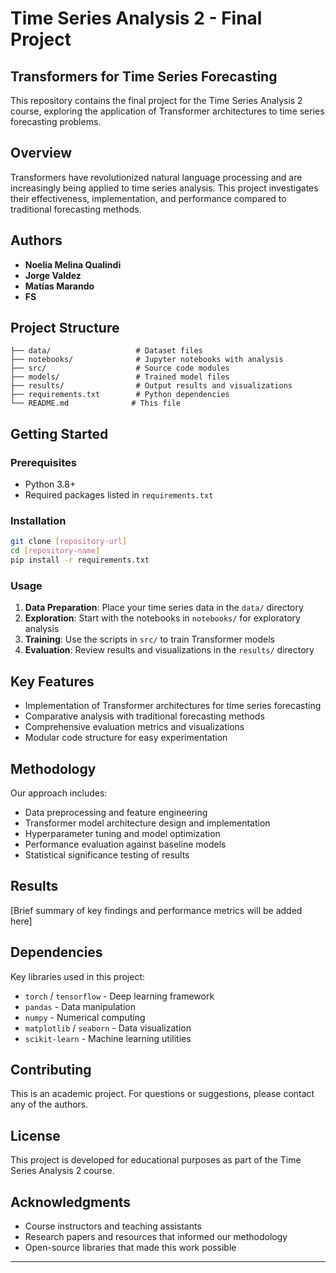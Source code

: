 # Time Series Analysis 2 - Final Project

## Transformers for Time Series Forecasting

This repository contains the final project for the Time Series Analysis 2 course, exploring the application of Transformer architectures to time series forecasting problems.

## Overview

Transformers have revolutionized natural language processing and are increasingly being applied to time series analysis. This project investigates their effectiveness, implementation, and performance compared to traditional forecasting methods.

## Authors

- **Noelia Melina Qualindi**
- **Jorge Valdez**
- **Matías Marando**
- **FS**

## Project Structure

```
├── data/                   # Dataset files
├── notebooks/              # Jupyter notebooks with analysis
├── src/                    # Source code modules
├── models/                 # Trained model files
├── results/                # Output results and visualizations
├── requirements.txt        # Python dependencies
└── README.md              # This file
```

## Getting Started

### Prerequisites

- Python 3.8+
- Required packages listed in `requirements.txt`

### Installation

```bash
git clone [repository-url]
cd [repository-name]
pip install -r requirements.txt
```

### Usage

1. **Data Preparation**: Place your time series data in the `data/` directory
2. **Exploration**: Start with the notebooks in `notebooks/` for exploratory analysis
3. **Training**: Use the scripts in `src/` to train Transformer models
4. **Evaluation**: Review results and visualizations in the `results/` directory

## Key Features

- Implementation of Transformer architectures for time series forecasting
- Comparative analysis with traditional forecasting methods
- Comprehensive evaluation metrics and visualizations
- Modular code structure for easy experimentation

## Methodology

Our approach includes:

- Data preprocessing and feature engineering
- Transformer model architecture design and implementation
- Hyperparameter tuning and model optimization
- Performance evaluation against baseline models
- Statistical significance testing of results

## Results

[Brief summary of key findings and performance metrics will be added here]

## Dependencies

Key libraries used in this project:

- `torch` / `tensorflow` - Deep learning framework
- `pandas` - Data manipulation
- `numpy` - Numerical computing
- `matplotlib` / `seaborn` - Data visualization
- `scikit-learn` - Machine learning utilities

## Contributing

This is an academic project. For questions or suggestions, please contact any of the authors.

## License

This project is developed for educational purposes as part of the Time Series Analysis 2 course.

## Acknowledgments

- Course instructors and teaching assistants
- Research papers and resources that informed our methodology
- Open-source libraries that made this work possible

---
